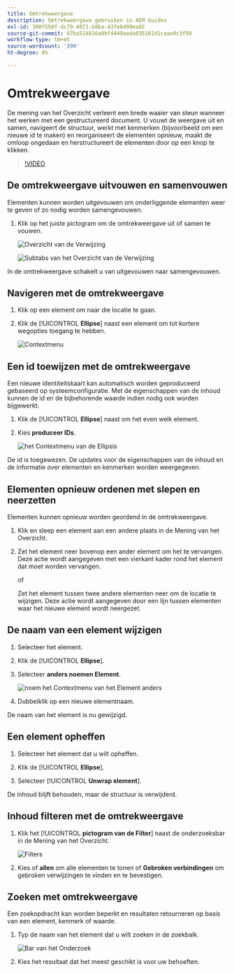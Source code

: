 ```yaml
---
title: Omtrekweergave
description: Omtrekweergave gebruiken in AEM Guides
exl-id: 300f550f-dc79-4971-b8ba-43fe8499ea02
source-git-commit: 67ba514616a0bf4449aeda035161d1caae0c3f50
workflow-type: tm+mt
source-wordcount: '399'
ht-degree: 0%

---
```


# Omtrekweergave

De mening van het Overzicht verleent een brede waaier van steun wanneer het werken met een gestructureerd document. U vouwt de weergave uit en samen, navigeert de structuur, werkt met kenmerken (bijvoorbeeld om een nieuwe id te maken) en reorganiseert de elementen opnieuw, maakt de omloop ongedaan en herstructureert de elementen door op een knop te klikken.

>[!VIDEO](https://video.tv.adobe.com/v/342767?quality=12&learn=on)

## De omtrekweergave uitvouwen en samenvouwen

Elementen kunnen worden uitgevouwen om onderliggende elementen weer te geven of zo nodig worden samengevouwen.

1. Klik op het juiste pictogram om de omtrekweergave uit of samen te vouwen.

   ![ Overzicht van de Verwijzing ](images/lesson-6/outline-collapsed-before.png)

   ![ Subtabs van het Overzicht van de Verwijzing ](images/lesson-6/outline-expanded-after.png)

In de omtrekweergave schakelt u van uitgevouwen naar samengevouwen.

## Navigeren met de omtrekweergave

1. Klik op een element om naar die locatie te gaan.

1. Klik de [!UICONTROL **Ellipse**] naast een element om tot kortere wegopties toegang te hebben.

   ![ Contextmenu ](images/lesson-6/shortcut-options.png)

## Een id toewijzen met de omtrekweergave

Een nieuwe identiteitskaart kan automatisch worden geproduceerd gebaseerd op systeemconfiguratie. Met de eigenschappen van de inhoud kunnen de id en de bijbehorende waarde indien nodig ook worden bijgewerkt.

1. Klik de [!UICONTROL **Ellipse**] naast om het even welk element.

1. Kies **produceer IDs**.

   ![ het Contextmenu van de Ellipsis ](images/lesson-6/ellipsis-popup.png)

De id is toegewezen. De updates voor de eigenschappen van de inhoud en de informatie over elementen en kenmerken worden weergegeven.

## Elementen opnieuw ordenen met slepen en neerzetten

Elementen kunnen opnieuw worden geordend in de omtrekweergave.

1. Klik en sleep een element aan een andere plaats in de Mening van het Overzicht.

1. Zet het element neer bovenop een ander element om het te vervangen. Deze actie wordt aangegeven met een vierkant kader rond het element dat moet worden vervangen.

   of

   Zet het element tussen twee andere elementen neer om de locatie te wijzigen. Deze actie wordt aangegeven door een lijn tussen elementen waar het nieuwe element wordt neergezet.

## De naam van een element wijzigen

1. Selecteer het element.

1. Klik de [!UICONTROL **Ellipse**].

1. Selecteer **anders noemen Element**.

   ![ noem het Contextmenu van het Element anders ](images/lesson-6/rename-before.png)

1. Dubbelklik op een nieuwe elementnaam.

De naam van het element is nu gewijzigd.

## Een element opheffen

1. Selecteer het element dat u wilt opheffen.

1. Klik de [!UICONTROL **Ellipse**].

1. Selecteer [!UICONTROL **Unwrap element**].

De inhoud blijft behouden, maar de structuur is verwijderd.

## Inhoud filteren met de omtrekweergave

1. Klik het [!UICONTROL **pictogram van de Filter**] naast de onderzoeksbar in de Mening van het Overzicht.

   ![ Filters ](images/lesson-6/filter-icon.png)

1. Kies of **allen** om alle elementen te tonen of **Gebroken verbindingen** om gebroken verwijzingen te vinden en te bevestigen.

## Zoeken met omtrekweergave

Een zoekopdracht kan worden beperkt en resultaten retourneren op basis van een element, kenmerk of waarde.

1. Typ de naam van het element dat u wilt zoeken in de zoekbalk.

   ![ Bar van het Onderzoek ](images/lesson-6/search-bar.png)

1. Kies het resultaat dat het meest geschikt is voor uw behoeften.
